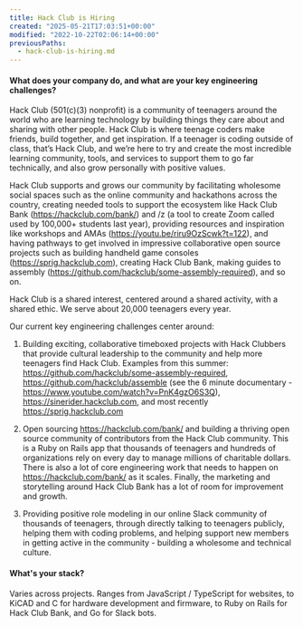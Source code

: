 ```yaml
---
title: Hack Club is Hiring
created: "2025-05-21T17:03:51+00:00"
modified: "2022-10-22T02:06:14+00:00"
previousPaths:
  - hack-club-is-hiring.md
---
```

 

#### What does your company do, and what are your key engineering challenges?

Hack Club (501(c)(3) nonprofit) is a community of teenagers around the world who are learning technology by building things they care about and sharing with other people. Hack Club is where teenage coders make friends, build together, and get inspiration. If a teenager is coding outside of class, that’s Hack Club, and we’re here to try and create the most incredible learning community, tools, and services to support them to go far technically, and also grow personally with positive values.

Hack Club supports and grows our community by facilitating wholesome social spaces such as the online community and hackathons across the country, creating needed tools to support the ecosystem like Hack Club Bank (https://hackclub.com/bank/) and /z (a tool to create Zoom called used by 100,000+ students last year), providing resources and inspiration like workshops and AMAs (https://youtu.be/riru9OzScwk?t=122), and having pathways to get involved in impressive collaborative open source projects such as building handheld game consoles (https://sprig.hackclub.com), creating Hack Club Bank, making guides to assembly (https://github.com/hackclub/some-assembly-required), and so on.

Hack Club is a shared interest, centered around a shared activity, with a shared ethic. We serve about 20,000 teenagers every year.

Our current key engineering challenges center around:

1. Building exciting, collaborative timeboxed projects with Hack Clubbers that provide cultural leadership to the community and help more teenagers find Hack Club. Examples from this summer: https://github.com/hackclub/some-assembly-required, https://github.com/hackclub/assemble (see the 6 minute documentary - https://www.youtube.com/watch?v=PnK4gzO6S3Q), https://sinerider.hackclub.com, and most recently https://sprig.hackclub.com

2. Open sourcing https://hackclub.com/bank/ and building a thriving open source community of contributors from the Hack Club community. This is a Ruby on Rails app that thousands of teenagers and hundreds of organizations rely on every day to manage millions of charitable dollars. There is also a lot of core engineering work that needs to happen on https://hackclub.com/bank/ as it scales. Finally, the marketing and storytelling around Hack Club Bank has a lot of room for improvement and growth.

3. Providing positive role modeling in our online Slack community of thousands of teenagers, through directly talking to teenagers publicly, helping them with coding problems, and helping support new members in getting active in the community - building a wholesome and technical culture.

#### What's your stack?

Varies across projects. Ranges from JavaScript / TypeScript for websites, to KiCAD and C for hardware development and firmware, to Ruby on Rails for Hack Club Bank, and Go for Slack bots.